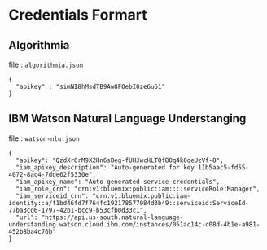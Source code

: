 # Credentials Formart 

## Algorithmia 

file : `algorithmia.json`

```
{
  "apikey" : "simNI8hMsdTB9Aw8FOebI0ze6u61"
}

```
## IBM Watson Natural Language Understanging 

file : `watson-nlu.json`

```
{
  "apikey": "QzdXr6rM9X2Hn6sBeg-fUHJwcHLTQfB0q4k0qeUzVf-8",
  "iam_apikey_description": "Auto-generated for key 11b5aac5-fd55-4072-8ac4-7dde62f5330e",
  "iam_apikey_name": "Auto-generated service credentials",
  "iam_role_crn": "crn:v1:bluemix:public:iam::::serviceRole:Manager",
  "iam_serviceid_crn": "crn:v1:bluemix:public:iam-identity::a/f1bd46fd7f764fc192178577084d3b49::serviceid:ServiceId-77ba3cd6-1797-42b1-bcc9-b53cfb0d33c1",
  "url": "https://api.us-south.natural-language-understanding.watson.cloud.ibm.com/instances/051ac14c-c08d-4b1e-a981-452b8ba4c76b"
}

```
